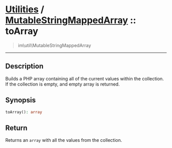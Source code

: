 # [Utilities](util.md) / [MutableStringMappedArray](util-MutableStringMappedArray.md) :: toArray
 > im\util\MutableStringMappedArray
____

## Description
Builds a PHP array containing all of the current values within
the collection. If the collection is empty, and empty array is returned.

## Synopsis
```php
toArray(): array
```

## Return
Returns an `array` with all the values from the collection.
